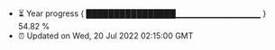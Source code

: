 - ⏳ Year progress { ████████████████▁▁▁▁▁▁▁▁▁▁▁▁▁▁ } 54.82 %
- ⏰ Updated on Wed, 20 Jul 2022 02:15:00 GMT

